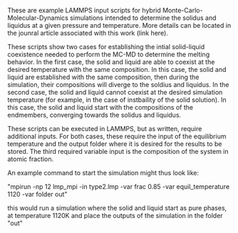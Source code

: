 These are example LAMMPS input scripts for hybrid Monte-Carlo-Molecular-Dynamics simulations intended to determine the solidus and liquidus at a given pressure and temperature. More details can be located in the jounral article associated with this work (link here).

These scripts show two cases for establishing the intial solid-liquid coexistence needed to perform the MC-MD to determine the melting behavior. In the first case, the solid and liquid are able to coexist at the desired temperature with the same composition. In this case, the solid and liquid are established with the same composition, then during the simulation, their compositions will diverge to the soldius and liquidus.
In the second case, the solid and liquid cannot coexist at the desired simulation temperature (for example, in the case of instbaility of the solid solution). In this case, the solid and liquid start with the compositions of the endmembers, converging towards the solidus and liquidus.

These scripts can be executed in LAMMPS, but as written, require additional inputs. For both cases, these require the input of the equilibrium temperature and the output folder where it is desired for the results to be stored. The third required variable input is  the composition of the system in atomic fraction.

An example command to start the simulation might thus look like:

"mpirun -np 12 lmp_mpi -in type2.lmp -var frac 0.85 -var equil_temperature 1120 -var folder out"

this would run a simulation where the solid and liquid start as pure phases, at temperature 1120K and place the outputs of the simulation in the folder "out"
